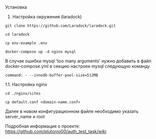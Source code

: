 Установка

1. Настройка окружения (laradock)

`git clone https://github.com/Laradock/laradock.git`

`cd laradock`

`cp env-example .env`

`docker-compose up -d nginx mysql`

В случае ошибки mysql 'too many arguments' нужно добавить в 
файл docker-compose.yml в секцию настроек mysql следующую команду

`command:
        - --innodb-buffer-pool-size=512MB`
        
1.1. Настройка nginx

`cd ./nginx/sites`

`cp default.conf <domain-name.conf>`

Далее в новом конфигурационном файле необходимо указать server_name и root 

Подробная информация о проекте: https://github.com/plutonio00/auth_test_task/wiki

